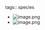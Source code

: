 tags:: species

- ![image.png](https://peach-geographical-bat-397.mypinata.cloud/ipfs/QmbHD76syRhVKcJ7m64nwNfe4gZQUTZLrMAfarZFbhgndK)
- ![image.png](https://peach-geographical-bat-397.mypinata.cloud/ipfs/QmVXyhs3sQmgYrFGKxySfaGvdymaxSp8YpnCLn6xK6cCWf)